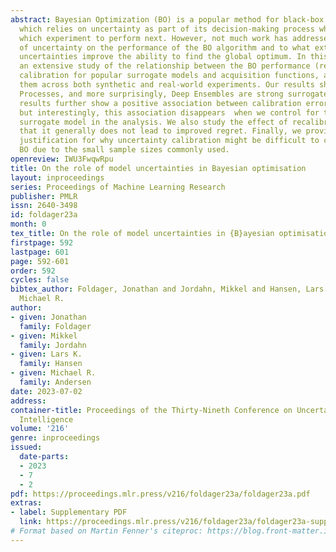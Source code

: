 ```yaml
---
abstract: Bayesian Optimization (BO) is a popular method for black-box optimization,
  which relies on uncertainty as part of its decision-making process when deciding
  which experiment to perform next. However, not much work has addressed the effect
  of uncertainty on the performance of the BO algorithm and to what extent calibrated
  uncertainties improve the ability to find the global optimum. In this work, we provide
  an extensive study of the relationship between the BO performance (regret) and uncertainty
  calibration for popular surrogate models and acquisition functions, and compare
  them across both synthetic and real-world experiments. Our results show that Gaussian
  Processes, and more surprisingly, Deep Ensembles are strong surrogate models. Our
  results further show a positive association between calibration error and regret,
  but interestingly, this association disappears  when we control for the type of
  surrogate model in the analysis. We also study the effect of recalibration and demonstrate
  that it generally does not lead to improved regret. Finally, we provide theoretical
  justification for why uncertainty calibration might be difficult to combine with
  BO due to the small sample sizes commonly used.
openreview: IWU3FwqwRpu
title: On the role of model uncertainties in Bayesian optimisation
layout: inproceedings
series: Proceedings of Machine Learning Research
publisher: PMLR
issn: 2640-3498
id: foldager23a
month: 0
tex_title: On the role of model uncertainties in {B}ayesian optimisation
firstpage: 592
lastpage: 601
page: 592-601
order: 592
cycles: false
bibtex_author: Foldager, Jonathan and Jordahn, Mikkel and Hansen, Lars K. and Andersen,
  Michael R.
author:
- given: Jonathan
  family: Foldager
- given: Mikkel
  family: Jordahn
- given: Lars K.
  family: Hansen
- given: Michael R.
  family: Andersen
date: 2023-07-02
address:
container-title: Proceedings of the Thirty-Nineth Conference on Uncertainty in Artificial
  Intelligence
volume: '216'
genre: inproceedings
issued:
  date-parts:
  - 2023
  - 7
  - 2
pdf: https://proceedings.mlr.press/v216/foldager23a/foldager23a.pdf
extras:
- label: Supplementary PDF
  link: https://proceedings.mlr.press/v216/foldager23a/foldager23a-supp.pdf
# Format based on Martin Fenner's citeproc: https://blog.front-matter.io/posts/citeproc-yaml-for-bibliographies/
---
```

